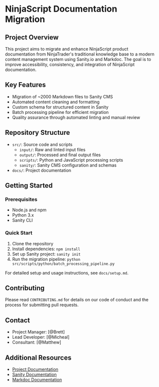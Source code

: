 # NinjaScript Documentation Migration

## Project Overview

This project aims to migrate and enhance NinjaScript product documentation from NinjaTrader's traditional knowledge base to a modern content management system using Sanity.io and Markdoc. The goal is to improve accessibility, consistency, and integration of NinjaScript documentation.

## Key Features

- Migration of ~2000 Markdown files to Sanity CMS
- Automated content cleaning and formatting
- Custom schema for structured content in Sanity
- Batch processing pipeline for efficient migration
- Quality assurance through automated linting and manual review

## Repository Structure

- `src/`: Source code and scripts
  - `input/`: Raw and linted input files
  - `output/`: Processed and final output files
  - `scripts/`: Python and JavaScript processing scripts
  - `sanity/`: Sanity CMS configuration and schemas
- `docs/`: Project documentation

## Getting Started

### Prerequisites

- Node.js and npm
- Python 3.x
- Sanity CLI

### Quick Start

1. Clone the repository
2. Install dependencies: `npm install`
3. Set up Sanity project: `sanity init`
4. Run the migration pipeline: `python src/scripts/python/batch_processing_pipeline.py`

For detailed setup and usage instructions, see `docs/setup.md`.

## Contributing

Please read `CONTRIBUTING.md` for details on our code of conduct and the process for submitting pull requests.

## Contact

- Project Manager: [@Brett]
- Lead Developer: [@Micheal]
- Consultant: [@Matthew]

## Additional Resources

- [Project Documentation](docs/plan.md)
- [Sanity Documentation](https://www.sanity.io/docs)
- [Markdoc Documentation](https://markdoc.dev/)
